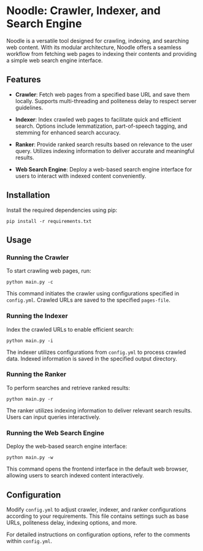 # Noodle: Crawler, Indexer, and Search Engine

Noodle is a versatile tool designed for crawling, indexing, and searching web content. With its modular architecture, Noodle offers a seamless workflow from fetching web pages to indexing their contents and providing a simple web search engine interface.

## Features

- **Crawler**: Fetch web pages from a specified base URL and save them locally. Supports multi-threading and politeness delay to respect server guidelines.
  
- **Indexer**: Index crawled web pages to facilitate quick and efficient search. Options include lemmatization, part-of-speech tagging, and stemming for enhanced search accuracy.
  
- **Ranker**: Provide ranked search results based on relevance to the user query. Utilizes indexing information to deliver accurate and meaningful results.
  
- **Web Search Engine**: Deploy a web-based search engine interface for users to interact with indexed content conveniently.

## Installation

Install the required dependencies using pip:

```
pip install -r requirements.txt
```

## Usage

### Running the Crawler

To start crawling web pages, run:

```
python main.py -c
```

This command initiates the crawler using configurations specified in `config.yml`. Crawled URLs are saved to the specified `pages-file`.

### Running the Indexer

Index the crawled URLs to enable efficient search:

```
python main.py -i
```

The indexer utilizes configurations from `config.yml` to process crawled data. Indexed information is saved in the specified output directory.

### Running the Ranker

To perform searches and retrieve ranked results:

```
python main.py -r
```

The ranker utilizes indexing information to deliver relevant search results. Users can input queries interactively.

### Running the Web Search Engine

Deploy the web-based search engine interface:

```
python main.py -w
```

This command opens the frontend interface in the default web browser, allowing users to search indexed content interactively.

## Configuration

Modify `config.yml` to adjust crawler, indexer, and ranker configurations according to your requirements. This file contains settings such as base URLs, politeness delay, indexing options, and more.

For detailed instructions on configuration options, refer to the comments within `config.yml`.
